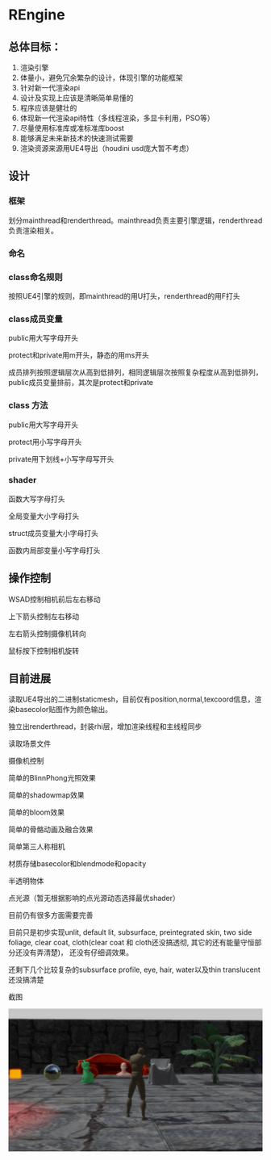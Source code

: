 # REngine

## 总体目标：

1. 渲染引擎
2. 体量小，避免冗余繁杂的设计，体现引擎的功能框架
3. 针对新一代渲染api
4. 设计及实现上应该是清晰简单易懂的
5. 程序应该是健壮的
6. 体现新一代渲染api特性（多线程渲染，多显卡利用，PSO等）
7. 尽量使用标准库或准标准库boost
8. 能够满足未来新技术的快速测试需要
9. 渲染资源来源用UE4导出（houdini usd庞大暂不考虑）


## 设计

### 框架

划分mainthread和renderthread。mainthread负责主要引擎逻辑，renderthread负责渲染相关。

### 命名

### class命名规则

按照UE4引擎的规则，即mainthread的用U打头，renderthread的用F打头

### class成员变量

public用大写字母开头

protect和private用m开头，静态的用ms开头

成员排列按照逻辑层次从高到低排列，相同逻辑层次按照复杂程度从高到低排列，public成员变量排前，其次是protect和private

### class 方法

public用大写字母开头

protect用小写字母开头

private用下划线+小写字母写开头

### shader

函数大写字母打头

全局变量大小字母打头

struct成员变量大小字母打头

函数内局部变量小写字母打头

## 操作控制

WSAD控制相机前后左右移动

上下箭头控制左右移动

左右箭头控制摄像机转向

鼠标按下控制相机旋转

## 目前进展

读取UE4导出的二进制staticmesh，目前仅有position,normal,texcoord信息，渲染basecolor贴图作为颜色输出。

独立出renderthread，封装rhi层，增加渲染线程和主线程同步

读取场景文件

摄像机控制

简单的BlinnPhong光照效果

简单的shadowmap效果

简单的bloom效果

简单的骨骼动画及融合效果

简单第三人称相机

材质存储basecolor和blendmode和opacity

半透明物体

点光源（暂无根据影响的点光源动态选择最优shader）

目前仍有很多方面需要完善

目前只是初步实现unlit, default lit, subsurface, preintegrated skin, two side foliage, clear coat, cloth(clear coat 和 cloth还没搞透彻, 其它的还有能量守恒部分还没有弄清楚)， 还没有仔细调效果。

还剩下几个比较复杂的subsurface profile, eye, hair, water以及thin translucent还没搞清楚

截图

![screenshot](Engine/Documentation/Image/current_screenshot.jpg)
